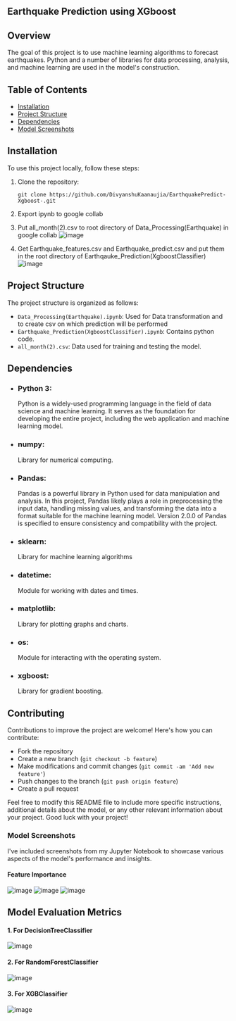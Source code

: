 ## Earthquake Prediction using XGboost
## Overview
The goal of this project is to use machine learning algorithms to forecast earthquakes. Python and a number of libraries for data processing, analysis, and machine learning are used in the model's construction.

## Table of Contents
- [Installation](#installation)
- [Project Structure](#project-structure)
- [Dependencies](#dependencies)
- [Model Screenshots](#model-screenshots)

## Installation
To use this project locally, follow these steps:
1. Clone the repository:
   ```
   git clone https://github.com/DivyanshuKaanaujia/EarthquakePredict-Xgboost-.git
   ```
2. Export ipynb to google collab

3. Put all_month(2).csv to root directory of Data_Processing(Earthquake) in google collab
   ![image](https://github.com/DivyanshuKaanaujia/EarthquakePredict-Xgboost-/assets/124723859/7ba096b2-4cf0-4cff-9163-142ed97bc3c5)
4. Get Earthquake_features.csv and Earthquake_predict.csv and put them in the root directory of Earthqauke_Prediction(XgboostClassifier)
   ![image](https://github.com/DivyanshuKaanaujia/EarthquakePredict-Xgboost-/assets/124723859/3dbbfcf7-0527-4c01-8956-947108f4a4cb)

## Project Structure
The project structure is organized as follows:
- `Data_Processing(Earthquake).ipynb`: Used for Data transformation and to create csv on which prediction will be performed
- `Earthquake_Prediction(XgboostClassifier).ipynb`: Contains python code.
- `all_month(2).csv`: Data used for training and testing the model.

## Dependencies
- ### Python 3:
  Python is a widely-used programming language in the field of data science and machine learning. It serves as the foundation for developing the entire project, including the web application and machine learning model.
- ### numpy:
  Library for numerical computing.
- ### Pandas:
  Pandas is a powerful library in Python used for data manipulation and analysis. In this project, Pandas likely plays a role in preprocessing the input data, handling missing values, and transforming the data into a format suitable for the machine learning model. Version 2.0.0 of Pandas is specified to ensure consistency and compatibility with the project.
- ### sklearn:
  Library for machine learning algorithms
- ### datetime:
  Module for working with dates and times.
- ### matplotlib:
  Library for plotting graphs and charts.
- ### os:
  Module for interacting with the operating system.
- ### xgboost:
  Library for gradient boosting.
  
## Contributing
Contributions to improve the project are welcome! Here's how you can contribute:
- Fork the repository
- Create a new branch (`git checkout -b feature`)
- Make modifications and commit changes (`git commit -am 'Add new feature'`)
- Push changes to the branch (`git push origin feature`)
- Create a pull request

Feel free to modify this README file to include more specific instructions, additional details about the model, or any other relevant information about your project. Good luck with your project!

### Model Screenshots

I've included screenshots from my Jupyter Notebook to showcase various aspects of the model's performance and insights.

#### Feature Importance
![image](https://github.com/DivyanshuKaanaujia/EarthquakePredict-Xgboost-/assets/124723859/a798a57f-0790-42b2-9bdd-2f31a2eb541b)
![image](https://github.com/DivyanshuKaanaujia/EarthquakePredict-Xgboost-/assets/124723859/f64da021-463b-4503-86f4-81ce85b5bc56)
![image](https://github.com/DivyanshuKaanaujia/EarthquakePredict-Xgboost-/assets/124723859/72af5dc1-7412-48f7-9c41-67dcd9a4016f)


## Model Evaluation Metrics

#### 1. For DecisionTreeClassifier
![image](https://github.com/DivyanshuKaanaujia/EarthquakePredict-Xgboost-/assets/124723859/b788056b-dc4c-4394-ae3d-dd126211f37c)

#### 2. For RandomForestClassifier
![image](https://github.com/DivyanshuKaanaujia/EarthquakePredict-Xgboost-/assets/124723859/21c89be6-c399-4b26-874e-670e78c7d7e3)

#### 3. For XGBClassifier
![image](https://github.com/DivyanshuKaanaujia/EarthquakePredict-Xgboost-/assets/124723859/df529f65-48cc-4b2b-9a4d-9bcddaa366e1)


